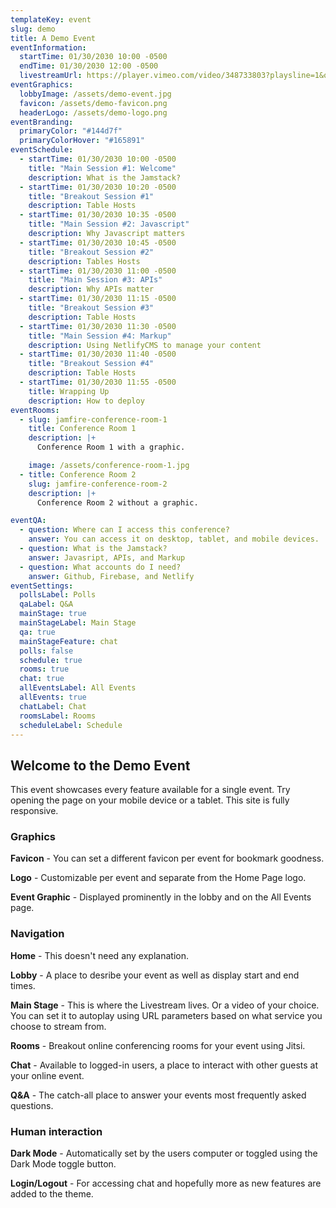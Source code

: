 ```yaml
---
templateKey: event
slug: demo
title: A Demo Event
eventInformation:
  startTime: 01/30/2030 10:00 -0500
  endTime: 01/30/2030 12:00 -0500
  livestreamUrl: https://player.vimeo.com/video/348733803?playsline=1&quality=1080p&autoplay=1&muted=0
eventGraphics:
  lobbyImage: /assets/demo-event.jpg
  favicon: /assets/demo-favicon.png
  headerLogo: /assets/demo-logo.png
eventBranding:
  primaryColor: "#144d7f"
  primaryColorHover: "#165891"
eventSchedule:
  - startTime: 01/30/2030 10:00 -0500
    title: "Main Session #1: Welcome"
    description: What is the Jamstack?
  - startTime: 01/30/2030 10:20 -0500
    title: "Breakout Session #1"
    description: Table Hosts
  - startTime: 01/30/2030 10:35 -0500
    title: "Main Session #2: Javascript"
    description: Why Javascript matters
  - startTime: 01/30/2030 10:45 -0500
    title: "Breakout Session #2"
    description: Tables Hosts
  - startTime: 01/30/2030 11:00 -0500
    title: "Main Session #3: APIs"
    description: Why APIs matter
  - startTime: 01/30/2030 11:15 -0500
    title: "Breakout Session #3"
    description: Table Hosts
  - startTime: 01/30/2030 11:30 -0500
    title: "Main Session #4: Markup"
    description: Using NetlifyCMS to manage your content
  - startTime: 01/30/2030 11:40 -0500
    title: "Breakout Session #4"
    description: Table Hosts
  - startTime: 01/30/2030 11:55 -0500
    title: Wrapping Up
    description: How to deploy
eventRooms:
  - slug: jamfire-conference-room-1
    title: Conference Room 1
    description: |+
      Conference Room 1 with a graphic.

    image: /assets/conference-room-1.jpg
  - title: Conference Room 2
    slug: jamfire-conference-room-2
    description: |+
      Conference Room 2 without a graphic.

eventQA:
  - question: Where can I access this conference?
    answer: You can access it on desktop, tablet, and mobile devices.
  - question: What is the Jamstack?
    answer: Javasript, APIs, and Markup
  - question: What accounts do I need?
    answer: Github, Firebase, and Netlify
eventSettings:
  pollsLabel: Polls
  qaLabel: Q&A
  mainStage: true
  mainStageLabel: Main Stage
  qa: true
  mainStageFeature: chat
  polls: false
  schedule: true
  rooms: true
  chat: true
  allEventsLabel: All Events
  allEvents: true
  chatLabel: Chat
  roomsLabel: Rooms
  scheduleLabel: Schedule
---
```


## Welcome to the Demo Event

This event showcases every feature available for a single event. Try opening the page on your mobile device or a tablet. This site is fully responsive.

### Graphics

**Favicon** - You can set a different favicon per event for bookmark goodness.

**Logo** - Customizable per event and separate from the Home Page logo.

**Event Graphic** - Displayed prominently in the lobby and on the All Events page.

### Navigation

**Home** - This doesn't need any explanation.

**Lobby** - A place to desribe your event as well as display start and end times.

**Main Stage** - This is where the Livestream lives. Or a video of your choice. You can set it to autoplay using URL parameters based on what service you choose to stream from.

**Rooms** - Breakout online conferencing rooms for your event using Jitsi.

**Chat** - Available to logged-in users, a place to interact with other guests at your online event.

**Q&A** - The catch-all place to answer your events most frequently asked questions.

### Human interaction

**Dark Mode** - Automatically set by the users computer or toggled using the Dark Mode toggle button.

**Login/Logout** - For accessing chat and hopefully more as new features are added to the theme.